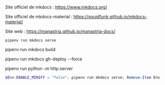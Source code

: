 Site officiel de mkdocs : https://www.mkdocs.org/

Site officiel de mkdocs-material : https://squidfunk.github.io/mkdocs-material/

Site web : <https://manastria.github.io/manastria-docs/>


```
pipenv run mkdocs serve
```

pipenv run mkdocs build

pipenv run mkdocs gh-deploy --force


pipenv run python -m http.server


```powershell
$Env:ENABLE_MINIFY = "false"; pipenv run mkdocs serve; Remove-Item Env:ENABLE_MINIFY
```
